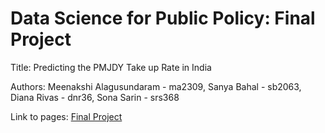 # Data Science for Public Policy: Final Project

Title:  Predicting the PMJDY Take up Rate in India

Authors: Meenakshi Alagusundaram - ma2309, Sanya Bahal - sb2063, Diana Rivas - dnr36, Sona Sarin - srs368

Link to pages: [Final Project](https://dnr36.github.io/finalproject_pmjdy/ )
